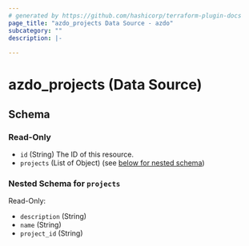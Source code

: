 ```yaml
---
# generated by https://github.com/hashicorp/terraform-plugin-docs
page_title: "azdo_projects Data Source - azdo"
subcategory: ""
description: |-
  
---
```


# azdo_projects (Data Source)





<!-- schema generated by tfplugindocs -->
## Schema

### Read-Only

- `id` (String) The ID of this resource.
- `projects` (List of Object) (see [below for nested schema](#nestedatt--projects))

<a id="nestedatt--projects"></a>
### Nested Schema for `projects`

Read-Only:

- `description` (String)
- `name` (String)
- `project_id` (String)


